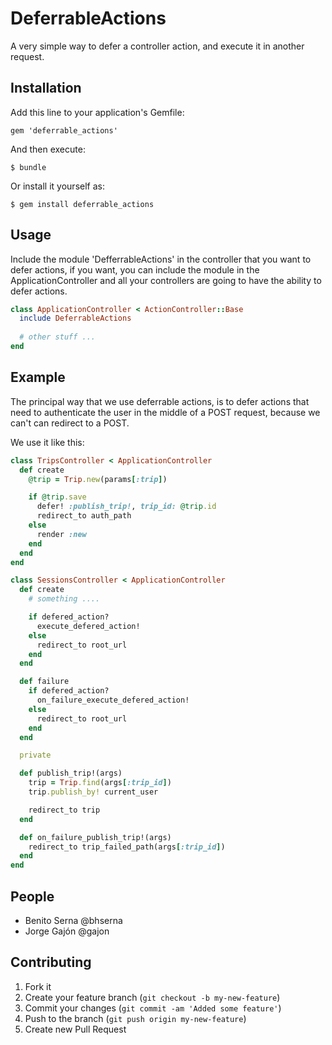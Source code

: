 # DeferrableActions

A very simple way to defer a controller action, and execute it in
another request.

## Installation

Add this line to your application's Gemfile:

    gem 'deferrable_actions'

And then execute:

    $ bundle

Or install it yourself as:

    $ gem install deferrable_actions

## Usage

Include the module 'DefferrableActions' in the controller that you want
to defer actions, if you want, you can include the module in the
ApplicationController and all your controllers are going to have the
ability to defer actions.

```ruby
class ApplicationController < ActionController::Base
  include DeferrableActions
  
  # other stuff ...
end
```

## Example

The principal way that we use deferrable actions, is to defer actions
that need to authenticate the user in the middle of a POST request,
because we can't can redirect to a POST.

We use it like this:

```ruby
class TripsController < ApplicationController
  def create
    @trip = Trip.new(params[:trip])

    if @trip.save
      defer! :publish_trip!, trip_id: @trip.id
      redirect_to auth_path
    else
      render :new
    end
  end
end

class SessionsController < ApplicationController
  def create
    # something ....

    if defered_action?
      execute_defered_action!
    else
      redirect_to root_url
    end
  end

  def failure
    if defered_action?
      on_failure_execute_defered_action!
    else
      redirect_to root_url
    end
  end

  private

  def publish_trip!(args)
    trip = Trip.find(args[:trip_id])
    trip.publish_by! current_user

    redirect_to trip
  end

  def on_failure_publish_trip!(args)
    redirect_to trip_failed_path(args[:trip_id])
  end
end
```

## People

* Benito Serna @bhserna
* Jorge Gajón @gajon

## Contributing

1. Fork it
2. Create your feature branch (`git checkout -b my-new-feature`)
3. Commit your changes (`git commit -am 'Added some feature'`)
4. Push to the branch (`git push origin my-new-feature`)
5. Create new Pull Request
